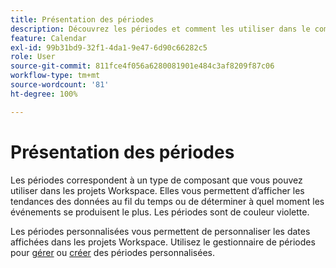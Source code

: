 ```yaml
---
title: Présentation des périodes
description: Découvrez les périodes et comment les utiliser dans le compte rendu des performances.
feature: Calendar
exl-id: 99b31bd9-32f1-4da1-9e47-6d90c66282c5
role: User
source-git-commit: 811fce4f056a6280081901e484c3af8209f87c06
workflow-type: tm+mt
source-wordcount: '81'
ht-degree: 100%

---
```


# Présentation des périodes

Les périodes correspondent à un type de composant que vous pouvez utiliser dans les projets Workspace. Elles vous permettent d’afficher les tendances des données au fil du temps ou de déterminer à quel moment les événements se produisent le plus. Les périodes sont de couleur violette.

Les périodes personnalisées vous permettent de personnaliser les dates affichées dans les projets Workspace. Utilisez le gestionnaire de périodes pour [gérer](manage.md) ou [créer](create.md) des périodes personnalisées.
